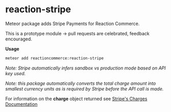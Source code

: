 reaction-stripe
=============

Meteor package adds Stripe Payments for Reaction Commerce.

This is a prototype module -> pull requests are celebrated, feedback encouraged.

**Usage**
```bash
meteor add reactioncommerce:reaction-stripe
```
*Note: Stripe automatically infers sandbox vs production mode based on API key used.*

*Note: this package automatically converts the total charge amount into smallest currency units as is required by Stripe before the API call is made.*

For information on the **charge** object returned see [Stripe's Charges Documentation](https://stripe.com/docs/api#charges)
